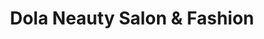 ---
title: "Dola Neauty Salon & Fashion"
url: /jamaica/dola-neauty-salon-und-fashion/
shop: Kosmetik
---